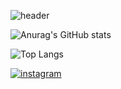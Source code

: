 
![header](https://capsule-render.vercel.app/api?type=waving&color=DCCBED&height=260&section=header&text=YeJi%20Koo&fontSize=70&fontColor=FFFFFF)

![Anurag's GitHub stats](https://github-readme-stats.vercel.app/api?username=xlzbthxyjkoo&show_icons=true&theme=material-palenight)

![Top Langs](https://github-readme-stats.vercel.app/api/top-langs/?username=xlzbthxyjkoo&layout=compact&theme=material-palenight)


<a href="https://www.instagram.com/yejikoo/" target="_blank"><img alt="instagram" src ="https://img.shields.io/badge/instagram-E4405F.svg?&style=for-the-badge&logo=instagram&logoColor=white"/></a>

